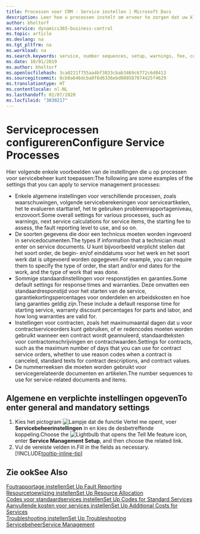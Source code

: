 ```yaml
---
title: Processen voor CRM - Service instellen | Microsoft Docs
description: Leer hoe u processen instelt om ervoor te zorgen dat uw klanten tevreden zijn over uw klantenservice.
author: bholtorf
ms.service: dynamics365-business-central
ms.topic: article
ms.devlang: na
ms.tgt_pltfrm: na
ms.workload: na
ms.search.keywords: service, number sequences, setup, warnings, fee, contracts, warranties
ms.date: 10/01/2019
ms.author: bholtorf
ms.openlocfilehash: 3ca0221f755aa4bf3033cbab3469c6772c6d8413
ms.sourcegitcommit: 0cb8a646dcba8f6d6336ebd008587874d25f4629
ms.translationtype: HT
ms.contentlocale: nl-NL
ms.lasthandoff: 02/07/2020
ms.locfileid: "3030217"
---
```

# <a name="configure-service-processes"></a><span data-ttu-id="0c596-103">Serviceprocessen configureren</span><span class="sxs-lookup"><span data-stu-id="0c596-103">Configure Service Processes</span></span>
<span data-ttu-id="0c596-104">Hier volgende enkele voorbeelden van de instellingen die u op processen voor servicebeheer kunt toepassen:</span><span class="sxs-lookup"><span data-stu-id="0c596-104">The following are some examples of the settings that you can apply to service management processes:</span></span>  
  
* <span data-ttu-id="0c596-105">Enkele algemene instellingen voor verschillende processen, zoals waarschuwingen, volgende serviceberekeningen voor serviceartikelen, het te evalueren starttarief, het te gebruiken probleemrapportageniveau, enzovoort.</span><span class="sxs-lookup"><span data-stu-id="0c596-105">Some overall settings for various processes, such as warnings, next service calculations for service items, the starting fee to assess, the fault reporting level to use, and so on.</span></span>  
* <span data-ttu-id="0c596-106">De soorten gegevens die door een technicus moeten worden ingevoerd in servicedocumenten.</span><span class="sxs-lookup"><span data-stu-id="0c596-106">The types if information that a technician must enter on service documents.</span></span> <span data-ttu-id="0c596-107">U kunt bijvoorbeeld verplicht stellen dat het soort order, de begin- en/of einddatums voor het werk en het soort werk dat is uitgevoerd worden opgegeven.</span><span class="sxs-lookup"><span data-stu-id="0c596-107">For example, you can require them to specify the type of order, the start and/or end dates for the work, and the type of work that was done.</span></span>  
* <span data-ttu-id="0c596-108">Sommige standaardinstellingen voor responstijden en garanties.</span><span class="sxs-lookup"><span data-stu-id="0c596-108">Some default settings for response times and warranties.</span></span> <span data-ttu-id="0c596-109">Deze omvatten een standaardresponstijd voor het starten van de service, garantiekortingspercentages voor onderdelen en arbeidskosten en hoe lang garanties geldig zijn.</span><span class="sxs-lookup"><span data-stu-id="0c596-109">These include a default response time for starting service, warranty discount percentages for parts and labor, and how long warranties are valid for.</span></span>  
* <span data-ttu-id="0c596-110">Instellingen voor contracten, zoals het maximumaantal dagen dat u voor contractserviceorders kunt gebruiken, of er redencodes moeten worden gebruikt wanneer een contract wordt geannuleerd, standaardteksten voor contractomschrijvingen en contractwaarden.</span><span class="sxs-lookup"><span data-stu-id="0c596-110">Settings for contracts, such as the maximum number of days that you can use for contract service orders, whether to use reason codes when a contract is canceled, standard texts for contract descriptions, and contract values.</span></span>  
* <span data-ttu-id="0c596-111">De nummerreeksen die moeten worden gebruikt voor servicegerelateerde documenten en artikelen.</span><span class="sxs-lookup"><span data-stu-id="0c596-111">The number sequences to use for service-related documents and items.</span></span>  

## <a name="to-enter-general-and-mandatory-settings"></a><span data-ttu-id="0c596-112">Algemene en verplichte instellingen opgeven</span><span class="sxs-lookup"><span data-stu-id="0c596-112">To enter general and mandatory settings</span></span>
1. <span data-ttu-id="0c596-113">Kies het pictogram ![Lampje dat de functie Vertel me opent](media/ui-search/search_small.png "Vertel me wat u wilt doen"), voer **Servicebeheerinstellingen** in en kies de desbetreffende koppeling.</span><span class="sxs-lookup"><span data-stu-id="0c596-113">Choose the ![Lightbulb that opens the Tell Me feature](media/ui-search/search_small.png "Tell me what you want to do") icon, enter **Service Management Setup**, and then choose the related link.</span></span>
2. <span data-ttu-id="0c596-114">Vul de vereiste velden in.</span><span class="sxs-lookup"><span data-stu-id="0c596-114">Fill in the fields as necessary.</span></span> [!INCLUDE[tooltip-inline-tip](includes/tooltip-inline-tip_md.md)]  

## <a name="see-also"></a><span data-ttu-id="0c596-115">Zie ook</span><span class="sxs-lookup"><span data-stu-id="0c596-115">See Also</span></span>  
[<span data-ttu-id="0c596-116">Foutrapportage instellen</span><span class="sxs-lookup"><span data-stu-id="0c596-116">Set Up Fault Reporting</span></span>](service-how-setup-fault-reporting.md)  
[<span data-ttu-id="0c596-117">Resourcetoewijzing instellen</span><span class="sxs-lookup"><span data-stu-id="0c596-117">Set Up Resource Allocation</span></span>](service-how-setup-resource-allocation.md)  
[<span data-ttu-id="0c596-118">Codes voor standaardservices instellen</span><span class="sxs-lookup"><span data-stu-id="0c596-118">Set Up Codes for Standard Services</span></span>](service-how-setup-service-coding.md)  
[<span data-ttu-id="0c596-119">Aanvullende kosten voor services instellen</span><span class="sxs-lookup"><span data-stu-id="0c596-119">Set Up Additional Costs for Services</span></span>](service-how-setup-service-costs-pricing.md)  
[<span data-ttu-id="0c596-120">Troubleshooting instellen</span><span class="sxs-lookup"><span data-stu-id="0c596-120">Set Up Troubleshooting</span></span>](service-how-setup-troubleshooting.md)  
[<span data-ttu-id="0c596-121">Servicebeheer</span><span class="sxs-lookup"><span data-stu-id="0c596-121">Service Management</span></span>](service-service.md)  
